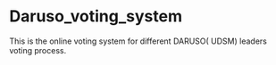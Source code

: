 # Daruso_voting_system
This is the online voting system for different DARUSO( UDSM) leaders voting process.
